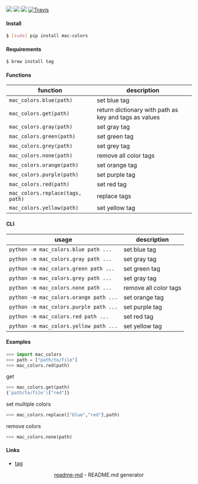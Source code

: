 [![](https://img.shields.io/badge/OS-MacOS-blue.svg?longCache=True)]()
[![](https://img.shields.io/pypi/pyversions/mac-colors.svg?longCache=True)](https://pypi.org/pypi/mac-colors/)
[![](https://img.shields.io/pypi/v/mac-colors.svg?maxAge=3600)](https://pypi.org/pypi/mac-colors/)
[![Travis](https://api.travis-ci.org/looking-for-a-job/mac-colors.py.svg?branch=master)](https://travis-ci.org/looking-for-a-job/mac-colors.py/)

#### Install
```bash
$ [sudo] pip install mac-colors
```

#### Requirements
```bash
$ brew install tag
```

#### Functions
function|description
-|-
`mac_colors.blue(path)`|set blue tag
`mac_colors.get(path)`|return dictionary with path as key and tags as values
`mac_colors.gray(path)`|set gray tag
`mac_colors.green(path)`|set green tag
`mac_colors.grey(path)`|set grey tag
`mac_colors.none(path)`|remove all color tags
`mac_colors.orange(path)`|set orange tag
`mac_colors.purple(path)`|set purple tag
`mac_colors.red(path)`|set red tag
`mac_colors.replace(tags, path)`|replace tags
`mac_colors.yellow(path)`|set yellow tag

#### CLI
usage|description
-|-
`python -m mac_colors.blue path ...`|set blue tag
`python -m mac_colors.gray path ...`|set gray tag
`python -m mac_colors.green path ...`|set green tag
`python -m mac_colors.grey path ...`|set gray tag
`python -m mac_colors.none path ...`|remove all color tags
`python -m mac_colors.orange path ...`|set orange tag
`python -m mac_colors.purple path ...`|set purple tag
`python -m mac_colors.red path ...`|set red tag
`python -m mac_colors.yellow path ...`|set yellow tag

#### Examples
```python
>>> import mac_colors
>>> path = ["path/to/file"]
>>> mac_colors.red(path)
```
get
```python
>>> mac_colors.get(path)
{'path/to/file':["red"]}
```
set multiple colors
```python
>>> mac_colors.replace(["blue","red"],path)
```
remove colors
```python
>>> mac_colors.none(path)
```

#### Links
+   [tag](https://github.com/jdberry/tag)

<p align="center"><a href="https://pypi.org/project/readme-md/">readme-md</a> - README.md generator</p>